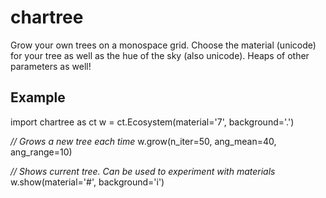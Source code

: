 # chartree
Grow your own trees on a monospace grid. Choose the material (unicode) for your tree as well as the hue of the sky (also unicode). Heaps of other parameters as well!

## Example
import chartree as ct
w = ct.Ecosystem(material='7', background='.')

_// Grows a new tree each time_
w.grow(n_iter=50, ang_mean=40, ang_range=10)

_// Shows current tree. Can be used to experiment with materials_
w.show(material='#', background='i')
